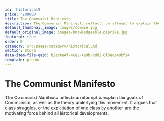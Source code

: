 ```yaml
---
id: 'historical9'
price: '200000'
title: The Communist Manifesto
description: The Communist Manifesto reflects an attempt to explain the goals of Communism
default_thumbnail_image: images/commie.jpg
default_original_image: images/knowledgeable-paprika.jpg
featured: true
order: 9
category: src/pages/category/historical.md
section: Store
data-item-file-guid: b2ec0a4f-4ce2-4a9b-bdd2-0f3eca49bf14
template: product
---
```


# The Communist Manifesto

The Communist Manifesto reflects an attempt to explain the goals of Communism, as well as the theory underlying this movement. It argues that class struggles, or the exploitation of one class by another, are the motivating force behind all historical developments.